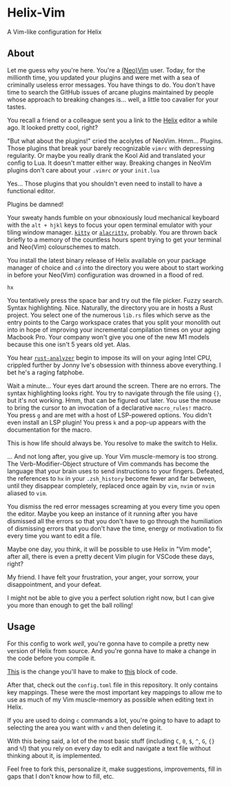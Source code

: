 # Helix-Vim

A Vim-like configuration for Helix

## About

Let me guess why you're here. You're a
[(Neo)](https://github.com/neovim/neovim)[Vim](https://github.com/vim/vim)
user. Today, for the millionth time, you updated your plugins and were met with
a sea of criminally useless error messages. You have things to do. You don't
have time to search the GitHub issues of arcane plugins maintained by people
whose approach to breaking changes is... well, a little too cavalier for your
tastes.

You recall a friend or a colleague sent you a link to the
[Helix](https://github.com/helix-editor/helix) editor a while ago. It looked
pretty cool, right?

"But what about the plugins!" cried the acolytes of NeoVim. Hmm... Plugins.
Those plugins that break your barely recognizable `vimrc` with depressing
regularity. Or maybe you really drank the Kool Aid and translated your config
to Lua. It doesn't matter either way. Breaking changes in NeoVim plugins don't
care about your `.vimrc` _or_ your `init.lua`

Yes... Those plugins that you shouldn't even need to install to have a
functional editor.

Plugins be damned!

Your sweaty hands fumble on your obnoxiously loud mechanical keyboard with the
`alt + hjkl` keys to focus your open terminal emulator with your tiling window
manager. [`kitty`](https://github.com/kovidgoyal/kitty) or
[`alacritty`](https://github.com/alacritty/alacritty), probably. You are thrown
back briefly to a memory of the countless hours spent trying to get your
terminal and Neo(Vim) colourschemes to match.

You install the latest binary release of Helix available on your package
manager of choice and `cd` into the directory you were about to start working
in before your Neo(Vim) configuration was drowned in a flood of red.

`hx`

You tentatively press the space bar and try out the file picker. Fuzzy search.
Syntax highlighting. Nice. Naturally, the directory you are in hosts a Rust
project. You select one of the numerous `lib.rs` files which serve as the entry
points to the Cargo workspace crates that you split your monolith out into in
hope of improving your incremental compilation times on your aging Macbook Pro.
Your company won't give you one of the new M1 models because this one isn't 5
years old yet. Alas.

You hear [`rust-analyzer`](https://github.com/rust-lang/rust-analyzer) begin to
impose its will on your aging Intel CPU, crippled further by Jonny Ive's
obsession with thinness above everything. I bet he's a raging fatphobe.

Wait a minute... Your eyes dart around the screen. There are no errors. The
syntax highlighting looks right. You try to navigate through the file using
`{}`, but it's not working. Hmm, that can be figured out later. You use the
mouse to bring the cursor to an invocation of a declarative `macro_rules!`
macro. You press `g` and are met with a host of LSP-powered options. You didn't
even install an LSP plugin! You press `k` and a pop-up appears with the
documentation for the macro.

This is how life should always be. You resolve to make the switch to Helix.

... And not long after, you give up. Your Vim muscle-memory is too strong. The
Verb-Modifier-Object structure of Vim commands has become the language that
your brain uses to send instructions to your fingers. Defeated, the references
to `hx` in your `.zsh_history` become fewer and far between, until they
disappear completely, replaced once again by `vim`, `nvim` or `nvim` aliased to
`vim`.

You dismiss the red error messages screaming at you every time you open the
editor. Maybe you keep an instance of it running after you have dismissed all
the errors so that you don't have to go through the humiliation of dismissing
errors that you don't have the time, energy or motivation to fix every time you
want to edit a file.

Maybe one day, you think, it will be possible to use Helix in "Vim mode", after
all, there is even a pretty decent Vim plugin for VSCode these days, right?

My friend. I have felt your frustration, your anger, your sorrow, your
disappointment, and your defeat.

I might not be able to give you a perfect solution right now, but I can give
you more than enough to get the ball rolling!

## Usage

For this config to work _well_, you're gonna have to compile a pretty new
version of Helix from source. And you're gonna have to make a change in the
code before you compile it.

[This](https://github.com/helix-editor/helix/issues/2051#issuecomment-1140358950)
is the change you'll have to make to
[this](https://github.com/helix-editor/helix/blob/master/helix-term/src/ui/editor.rs#L1208)
block of code.

After that, check out the `config.toml` file in this repository. It only
contains key mappings. These were the most important key mappings to allow me
to use as much of my Vim muscle-memory as possible when editing text in Helix.

If you are used to doing `c` commands a lot, you're going to have to adapt
to selecting the area you want with `v` and then deleting it.

With this being said, a lot of the most basic stuff (including `C`, `0`, `$`,
`^`, `G`, `{}` and `%`!) that you rely on every day to edit and navigate a text
file without thinking about it, is implemented.

Feel free to fork this, personalize it, make suggestions, improvements, fill in
gaps that I don't know how to fill, etc.
